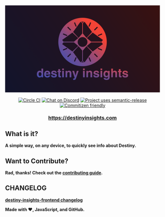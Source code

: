 ![logo](./media/logo.png)

<p align="center">
  <a href="https://circleci.com/gh/cujarrett/destiny-insights-frontend/tree/main"><img alt="Circle CI" src="https://circleci.com/gh/cujarrett/destiny-insights-frontend/tree/main.svg?style=svg"></a>
  <a href="https://discord.gg/SaXkd392vZ"><img alt="Chat on Discord" src="https://img.shields.io/discord/460598989939802115?label=Discord"></a>
  <a href="https://github.com/semantic-release/semantic-release"><img alt="Project uses semantic-release" src="https://img.shields.io/badge/%20%20%F0%9F%93%A6%F0%9F%9A%80-semantic--release-e10079.svg"></a>
  <a href="http://commitizen.github.io/cz-cli/"><img alt="Commitizen friendly" src="https://img.shields.io/badge/commitizen-friendly-brightgreen.svg?"></a>
</p>

<h3 align="center"><b><a href="https://destinyinsights.com">https://destinyinsights.com</a></h3>

## What is it?

A simple way, on any device, to quickly see info about Destiny.


## Want to Contribute?

Rad, thanks! Check out the [contributing guide](./CONTRIBUTING.md).

## CHANGELOG

[destiny-insights-frontend changelog](./CHANGELOG.md)

Made with :heart:, JavaScript, and GitHub.

